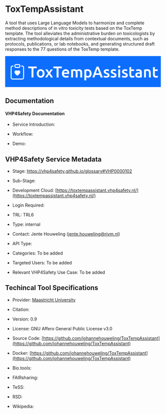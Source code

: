 
# ToxTempAssistant

<!--- This file is autogenerated. Edit toxtemp_assistant.json to make changes in this page. ---> 

A tool that uses Large Language Models to harmonize and complete method descriptions of in vitro toxicity tests based on the ToxTemp template. The tool alleviates the administrative burden on toxicologists by extracting methodological details from contextual documents, such as protocols, publications, or lab notebooks, and generating structured draft responses to the 77 questions of the ToxTemp template.

![ToxTempAssistant logo](https://raw.githubusercontent.com/VHP4Safety/cloud/main/docs/service/toxtemp_assistant.png)

## Documentation

#### VHP4Safety Documentation

* Service Introduction: []() 

* Workflow: []() 

* Demo: []() 

<h4 id='tess-widget-materials-header'></h4>

<div id='tess-widget-materials-list' class='tess-widget tess-widget-list'></div>
<script>
  function initTeSSWidgets() {
    var query = 'toxtemp_assistant';
    if (query.trim() != '') {
      TessWidget.Materials(document.getElementById('tess-widget-materials-list'),
                           'SimpleList',
                           {
                             opts: {
                               enableSearch: false
                             },
                             params: {
                               pageSize: 5,
                               q: query
                             }
                           });
      document.getElementById('tess-widget-materials-header').innerHTML = 'Documentation from ELIXIR TeSS'
    }
}
</script>
<script async='' defer='' src='https://elixirtess.github.io/TeSS_widgets/js/tess-widget-standalone.js' onload='initTeSSWidgets()'></script>

## VHP4Safety Service Metadata

* Stage: https://vhp4safety.github.io/glossary#VHP0000102

* Sub-Stage: 

* Development Cloud: [https://toxtempassistant.vhp4safety.nl/](https://toxtempassistant.vhp4safety.nl/) 

* Login Required: 

* TRL: TRL6

* Type: internal

* Contact: Jente Houweling (jente.houweling@rivm.nl)

* API Type: 

* Categories: To be added

* Targeted Users: To be added

* Relevant VHP4Safety Use Case: To be added

## Techincal Tool Specifications

* Provider: [Maastricht University](https://www.maastrichtuniversity.nl/)

* Citation: [](https://doi.org/)

* Version: 0.9

* License: GNU Affero General Public License v3.0

* Source Code: [https://github.com/johannehouweling/ToxTempAssistant](https://github.com/johannehouweling/ToxTempAssistant)

* Docker: [https://github.com/johannehouweling/ToxTempAssistant](https://github.com/johannehouweling/ToxTempAssistant)

* Bio.tools: []()

* FAIRsharing: []()

* TeSS: []()

* RSD: []()

* Wikipedia: []()

<script type="application/ld+json">
  {
    "@context": "https://schema.org/",
    "@type": "SoftwareApplication",
    "http://purl.org/dc/terms/conformsTo": {
      "@type": "CreativeWork", "@id": "https://bioschemas.org/profiles/ComputationalTool/1.0-RELEASE"
    },
    "@id" : "https://vhp4safety.github.io/cloud/service/toxtemp_assistant",
    "name": "ToxTempAssistant",
    "description": "A tool that uses Large Language Models to harmonize and complete method descriptions of in vitro toxicity tests based on the ToxTemp template. The tool alleviates the administrative burden on toxicologists by extracting methodological details from contextual documents, such as protocols, publications, or lab notebooks, and generating structured draft responses to the 77 questions of the ToxTemp template.",
    "url": "https://toxtempassistant.vhp4safety.nl/"
  }
</script>
